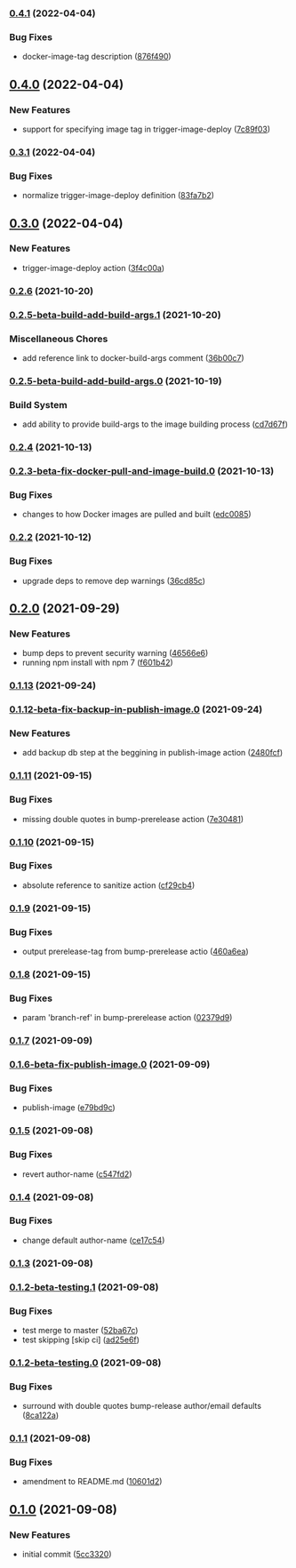 ### [0.4.1](https://github.com/thedigbee/actions/compare/v0.4.0...v0.4.1) (2022-04-04)


### Bug Fixes

* docker-image-tag description ([876f490](https://github.com/thedigbee/actions/commit/876f490c5bee38d41d4e78ceb77dd154ef8d7ea0))

## [0.4.0](https://github.com/thedigbee/actions/compare/v0.3.1...v0.4.0) (2022-04-04)


### New Features

* support for specifying image tag in trigger-image-deploy ([7c89f03](https://github.com/thedigbee/actions/commit/7c89f03eefe8d257f5069c401878acdf67fdc783))

### [0.3.1](https://github.com/thedigbee/actions/compare/v0.3.0...v0.3.1) (2022-04-04)


### Bug Fixes

* normalize trigger-image-deploy definition ([83fa7b2](https://github.com/thedigbee/actions/commit/83fa7b22fae37d99264265316417b4e2d7a428d4))

## [0.3.0](https://github.com/thedigbee/actions/compare/v0.2.6...v0.3.0) (2022-04-04)


### New Features

* trigger-image-deploy action ([3f4c00a](https://github.com/thedigbee/actions/commit/3f4c00a7a908c30ef661336b2c279859d58535f3))

### [0.2.6](https://github.com/thedigbee/actions/compare/v0.2.5-beta-build-add-build-args.1...v0.2.6) (2021-10-20)

### [0.2.5-beta-build-add-build-args.1](https://github.com/thedigbee/actions/compare/v0.2.5-beta-build-add-build-args.0...v0.2.5-beta-build-add-build-args.1) (2021-10-20)


### Miscellaneous Chores

* add reference link to docker-build-args comment ([36b00c7](https://github.com/thedigbee/actions/commit/36b00c7792731d398dc0ca13aa9668debc7db6c7))

### [0.2.5-beta-build-add-build-args.0](https://github.com/thedigbee/actions/compare/v0.2.4...v0.2.5-beta-build-add-build-args.0) (2021-10-19)


### Build System

* add ability to provide build-args to the image building process ([cd7d67f](https://github.com/thedigbee/actions/commit/cd7d67f807f0b74a7e0e8339896e80d7de25a0d8))

### [0.2.4](https://github.com/thedigbee/actions/compare/v0.2.3-beta-fix-docker-pull-and-image-build.0...v0.2.4) (2021-10-13)

### [0.2.3-beta-fix-docker-pull-and-image-build.0](https://github.com/thedigbee/actions/compare/v0.2.2...v0.2.3-beta-fix-docker-pull-and-image-build.0) (2021-10-13)


### Bug Fixes

* changes to how Docker images are pulled and built ([edc0085](https://github.com/thedigbee/actions/commit/edc0085fe9cfaa4e5edd48db81c8e366f96ce243))

### [0.2.2](https://github.com/thedigbee/actions/compare/v0.2.0...v0.2.2) (2021-10-12)


### Bug Fixes

* upgrade deps to remove dep warnings ([36cd85c](https://github.com/thedigbee/actions/commit/36cd85c2b9be12267cc9e95d0ac8fbd7a6f3c4f2))

## [0.2.0](https://github.com/thedigbee/actions/compare/v0.1.13...v0.2.0) (2021-09-29)


### New Features

* bump deps to prevent security warning ([46566e6](https://github.com/thedigbee/actions/commit/46566e669c4f3032d3bed0e4d0af91ac1793df72))
* running npm install with npm 7 ([f601b42](https://github.com/thedigbee/actions/commit/f601b42872f6109c67831e89e7a383a8dbc4d770))

### [0.1.13](https://github.com/thedigbee/actions/compare/v0.1.12-beta-fix-backup-in-publish-image.0...v0.1.13) (2021-09-24)

### [0.1.12-beta-fix-backup-in-publish-image.0](https://github.com/thedigbee/actions/compare/v0.1.11...v0.1.12-beta-fix-backup-in-publish-image.0) (2021-09-24)


### New Features

* add backup db step at the beggining in publish-image action ([2480fcf](https://github.com/thedigbee/actions/commit/2480fcf21566805a64ce73f4b7cee38268ba9126))

### [0.1.11](https://github.com/thedigbee/actions/compare/v0.1.10...v0.1.11) (2021-09-15)


### Bug Fixes

* missing double quotes in bump-prerelease action ([7e30481](https://github.com/thedigbee/actions/commit/7e30481e10b2276a5c12c3aca8d7f0d5f91e5468))

### [0.1.10](https://github.com/thedigbee/actions/compare/v0.1.9...v0.1.10) (2021-09-15)


### Bug Fixes

* absolute reference to sanitize action ([cf29cb4](https://github.com/thedigbee/actions/commit/cf29cb4a1ddac366f7139725ba6a8f387ed1a3ae))

### [0.1.9](https://github.com/thedigbee/actions/compare/v0.1.8...v0.1.9) (2021-09-15)


### Bug Fixes

* output prerelease-tag from bump-prerelease actio ([460a6ea](https://github.com/thedigbee/actions/commit/460a6eae6fc59291f13a054e96902af465660886))

### [0.1.8](https://github.com/thedigbee/actions/compare/v0.1.7...v0.1.8) (2021-09-15)


### Bug Fixes

* param 'branch-ref' in bump-prerelease action ([02379d9](https://github.com/thedigbee/actions/commit/02379d9d1089d72fa3322fb571a04396ee2b209b))

### [0.1.7](https://github.com/thedigbee/actions/compare/v0.1.6-beta-fix-publish-image.0...v0.1.7) (2021-09-09)

### [0.1.6-beta-fix-publish-image.0](https://github.com/thedigbee/actions/compare/v0.1.5...v0.1.6-beta-fix-publish-image.0) (2021-09-09)


### Bug Fixes

* publish-image ([e79bd9c](https://github.com/thedigbee/actions/commit/e79bd9cc5e3a4336b312c3464fc89d8134b7537c))

### [0.1.5](https://github.com/thedigbee/actions/compare/v0.1.4...v0.1.5) (2021-09-08)


### Bug Fixes

* revert author-name ([c547fd2](https://github.com/thedigbee/actions/commit/c547fd2e81ffb90e36716e2973423db73cebd129))

### [0.1.4](https://github.com/thedigbee/actions/compare/v0.1.3...v0.1.4) (2021-09-08)


### Bug Fixes

* change default author-name ([ce17c54](https://github.com/thedigbee/actions/commit/ce17c5461386bd2c5dab395765a0a3855956d8d1))

### [0.1.3](https://github.com/thedigbee/actions/compare/v0.1.2-beta-testing.1...v0.1.3) (2021-09-08)

### [0.1.2-beta-testing.1](https://github.com/thedigbee/actions/compare/v0.1.2-beta-testing.0...v0.1.2-beta-testing.1) (2021-09-08)


### Bug Fixes

* test merge to master ([52ba67c](https://github.com/thedigbee/actions/commit/52ba67cb72155174bd1285a56b3e029d60b6fb3b))
* test skipping [skip ci] ([ad25e6f](https://github.com/thedigbee/actions/commit/ad25e6fd792256316185009bf162fbe97123f5d6))

### [0.1.2-beta-testing.0](https://github.com/thedigbee/actions/compare/v0.1.1...v0.1.2-beta-testing.0) (2021-09-08)


### Bug Fixes

* surround with double quotes bump-release author/email defaults ([8ca122a](https://github.com/thedigbee/actions/commit/8ca122a8d5c1e5302030f3884764e79d90c52bdb))

### [0.1.1](https://github.com/thedigbee/actions/compare/v0.1.0...v0.1.1) (2021-09-08)


### Bug Fixes

* amendment to README.md ([10601d2](https://github.com/thedigbee/actions/commit/10601d2496182dd9f90dd7752228967ab42d4f4d))

## [0.1.0](https://github.com/thedigbee/actions/compare/5cc3320e24b35a8743ba6f7fa34dbec4cba37382...v0.1.0) (2021-09-08)


### New Features

* initial commit ([5cc3320](https://github.com/thedigbee/actions/commit/5cc3320e24b35a8743ba6f7fa34dbec4cba37382))

